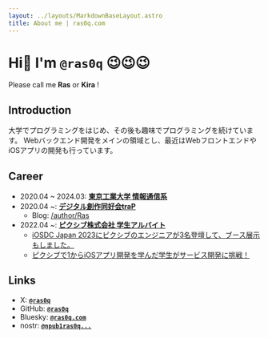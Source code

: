 ```yaml
---
layout: ../layouts/MarkdownBaseLayout.astro
title: About me | ras0q.com
---
```


# Hi👋 I'm `@ras0q` 😉😉😉

Please call me **Ras** or **Kira** !

## Introduction

大学でプログラミングをはじめ、その後も趣味でプログラミングを続けています。
Webバックエンド開発をメインの領域とし、最近はWebフロントエンドやiOSアプリの開発も行っています。

## Career

- 2020.04 ~ 2024.03: **[東京工業大学 情報通信系](https://educ.titech.ac.jp/ict/)**
- 2020.04 ~: **[デジタル創作同好会traP](https://trap.jp/)**
  - Blog: [/author/Ras](https://trap.jp/author/Ras)
- 2022.04 ~: **[ピクシブ株式会社 学生アルバイト](https://www.pixiv.co.jp/)**
  - [iOSDC Japan 2023にピクシブのエンジニアが3名登壇して、ブース展示もしました。](https://inside.pixiv.blog/2023/09/14/183000)
  - [ピクシブで1からiOSアプリ開発を学んだ学生がサービス開発に挑戦！](https://inside.pixiv.blog/2023/09/21/160000)

## Links

- X: [**`@ras0q`**](https://x.com/ras0q)
- GitHub: [**`@ras0q`**](https://github.com/ras0q)
- Bluesky: [**`@ras0q.com`**](https://bsky.app/profile/ras0q.com)
- nostr: [**`@npub1ras0q...`**](https://nostr.com/npub1ras0qt0ddctm7h67gxgynw7zjpmsjpreg6506j3fefmkaffelh0sp64zry)

